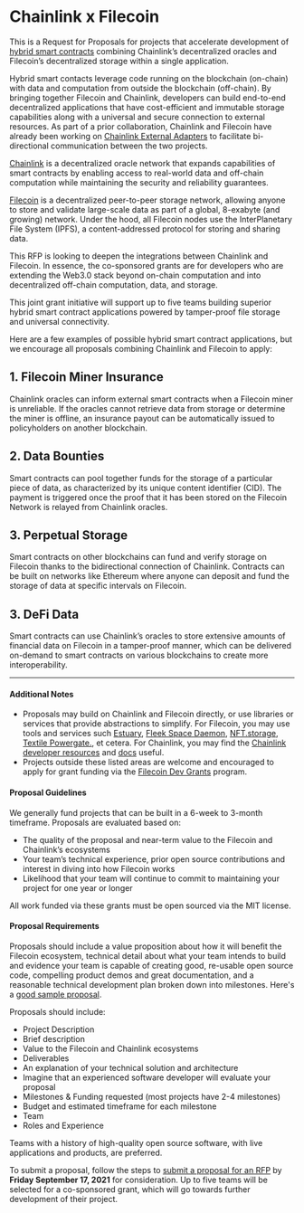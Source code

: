 # Chainlink x Filecoin

This is a Request for Proposals for projects that accelerate development of [hybrid smart contracts](https://blog.chain.link/hybrid-smart-contracts-explained/) combining Chainlink’s decentralized oracles and Filecoin’s decentralized storage within a single application.

Hybrid smart contacts leverage code running on the blockchain (on-chain) with data and computation from outside the blockchain (off-chain). By bringing together Filecoin and Chainlink, developers can build end-to-end decentralized applications that have cost-efficient and immutable storage capabilities along with a universal and secure connection to external resources. As part of a prior collaboration, Chainlink and Filecoin have already been working on [Chainlink External Adapters](https://filecoin.io/blog/posts/filecoin-and-chainlink-integration/) to facilitate bi-directional communication between the two projects. 

[Chainlink](https://chain.link/) is a decentralized oracle network that expands capabilities of smart contracts by enabling access to real-world data and off-chain computation while maintaining the security and reliability guarantees.

[Filecoin](https://filecoin.io/) is a decentralized peer-to-peer storage network, allowing anyone to store and validate large-scale data as part of a global, 8-exabyte (and growing) network. Under the hood, all Filecoin nodes use the InterPlanetary File System (IPFS), a content-addressed protocol for storing and sharing data.

This RFP is looking to deepen the integrations between Chainlink and Filecoin. In essence, the co-sponsored grants are for developers who are extending the Web3.0 stack beyond on-chain computation and into decentralized off-chain computation, data, and storage. 

This joint grant initiative will support up to five teams building superior hybrid smart contract applications powered by tamper-proof file storage and universal connectivity. 

Here are a few examples of possible hybrid smart contract applications, but we encourage all proposals combining Chainlink and Filecoin to apply:

## 1. **Filecoin Miner Insurance**
Chainlink oracles can inform external smart contracts when a Filecoin miner is unreliable. If the oracles cannot retrieve data from storage or determine the miner is offline, an insurance payout can be automatically issued to policyholders on another blockchain.

## 2. **Data Bounties**
Smart contracts can pool together funds for the storage of a particular piece of data, as characterized by its unique content identifier (CID). The payment is triggered once the proof that it has been stored on the Filecoin Network is relayed from Chainlink oracles.

## 3. **Perpetual Storage**
Smart contracts on other blockchains can fund and verify storage on Filecoin thanks to the bidirectional connection of Chainlink. Contracts can be built on networks like Ethereum where anyone can deposit and fund the storage of data at specific intervals on Filecoin.

## 3. **DeFi Data**
Smart contracts can use Chainlink’s oracles to store extensive amounts of financial data on Filecoin in a tamper-proof manner, which can be delivered on-demand to smart contracts on various blockchains to create more interoperability. 

---

#### Additional Notes

* Proposals may build on Chainlink and Filecoin directly, or use libraries or services that provide abstractions to simplify. For Filecoin, you may use tools and services such [Estuary](https://estuary.tech/), [Fleek Space Daemon](https://github.com/FleekHQ/space-daemon), [NFT.storage](https://nft.storage/), [Textile Powergate.](https://github.com/textileio/powergate/), et cetera. For Chainlink, you may find the [Chainlink developer resources](https://chain.link/developer-resources) and [docs](https://docs.chain.link/) useful.
* Projects outside these listed areas are welcome and encouraged to apply for grant funding via the [Filecoin Dev Grants](https://github.com/filecoin-project/devgrants/) program.

#### Proposal Guidelines

We generally fund projects that can be built in a 6-week to 3-month timeframe. Proposals are evaluated based on:
* The quality of the proposal and near-term value to the Filecoin and Chainlink’s ecosystems
* Your team’s technical experience, prior open source contributions and interest in diving into how Filecoin works
* Likelihood that your team will continue to commit to maintaining your project for one year or longer

All work funded via these grants must be open sourced via the MIT license.

#### Proposal Requirements

Proposals should include a value proposition about how it will benefit the Filecoin ecosystem, technical detail about what your team intends to build and evidence your team is capable of creating good, re-usable open source code, compelling product demos and great documentation, and a reasonable technical development plan broken down into milestones. Here's a [good sample proposal](https://github.com/filecoin-project/devgrants/pull/254).

Proposals should include:

* Project Description
* Brief description
* Value to the Filecoin and Chainlink ecosystems
* Deliverables
* An explanation of your technical solution and architecture
* Imagine that an experienced software developer will evaluate your proposal
* Milestones & Funding requested (most projects have 2-4 milestones)
* Budget and estimated timeframe for each milestone
* Team
* Roles and Experience

Teams with a history of high-quality open source software, with live applications and products, are preferred.

To submit a proposal, follow the steps to [submit a proposal for an RFP](https://github.com/filecoin-project/devgrants/#submit-a-proposal-for-an-rfp) by **Friday September 17, 2021** for consideration. Up to five teams will be selected for a co-sponsored grant, which will go towards further development of their project. 
